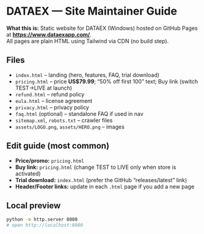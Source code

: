 # DATAEX — Site Maintainer Guide

**What this is:** Static website for DATAEX (Windows) hosted on GitHub Pages at **https://www.dataexapp.com/**.  
All pages are plain HTML using Tailwind via CDN (no build step).

## Files
- `index.html` – landing (hero, features, FAQ, trial download)
- `pricing.html` – price **US$79.99**; “50% off first 100” text; Buy link (switch TEST→LIVE at launch)
- `refund.html` – refund policy
- `eula.html` – license agreement
- `privacy.html` – privacy policy
- `faq.html` (optional) – standalone FAQ if used in nav
- `sitemap.xml`, `robots.txt` – crawler files
- `assets/LOGO.png`, `assets/HERO.png` – images

## Edit guide (most common)
- **Price/promo:** `pricing.html`
- **Buy link:** `pricing.html` (change TEST to LIVE only when store is activated)
- **Trial download:** `index.html` (prefer the GitHub “releases/latest” link)
- **Header/Footer links:** update in each `.html` page if you add a new page

## Local preview
```bash
python -m http.server 8080
# open http://localhost:8080
